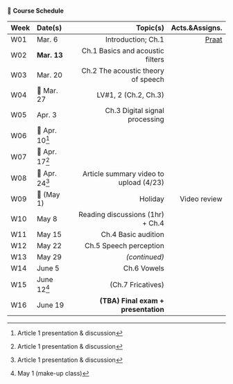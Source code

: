 🌱 **Course Schedule**

| Week | Date(s) | Topic(s) | Acts.&Assigns. |
|------|:------|----------:|--------:|
|  W01    | Mar. 6     |Introduction; Ch.1| [Praat](https://www.fon.hum.uva.nl/praat/)|
|  W02    | **Mar. 13** | Ch.1 Basics and acoustic filters |        |
|  W03    | Mar. 20 | Ch.2 The acoustic theory of speech         |        |
|  W04    | 💙 Mar. 27 | LV#1, 2 (Ch.2, Ch.3) | |
|  W05    | Apr. 3 | Ch.3 Digital signal processing |        |
|  W06    | 💙 Apr. 10[^2] |  |        |
|  W07    | 💙 Apr. 17[^3] |   |        |
|  W08    | 💙 Apr. 24[^4] | Article summary video to upload (4/23)  |        |
|  W09    | 💛 (May 1) | Holiday | Video review |
|  W10    | May 8 |  Reading discussions (1hr) + Ch.4 |        |
|  W11    | May 15 | Ch.4 Basic audition|        |
|  W12    | May 22 | Ch.5 Speech perception |        |
|  W13    | May 29 | _(continued)_  |        |
|  W14    | June 5 | Ch.6 Vowels  |        |
|  W15    | June 12[^1] | (Ch.7 Fricatives) |        |
|  W16    | June 19 |**(TBA) Final exam + presentation** |        |

[^1]: May 1 (make-up class)
[^2]: Article 1 presentation & discussion
[^3]: Article 1 presentation & discussion
[^4]: Article 1 presentation & discussion
